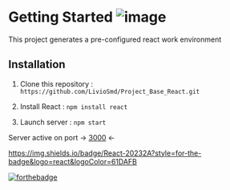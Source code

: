 # Getting Started ![image](https://img.shields.io/badge/React-20232A?style=for-the-badge&logo=react&logoColor=61DAFB)

This project generates a pre-configured react work environment

## Installation

1. Clone this repository : `https://github.com/LivioSmd/Project_Base_React.git`

2. Install React : `npm install react`

3. Launch server : `npm start`

Server active on port -> [3000](http://localhost:3000/) <-

https://img.shields.io/badge/React-20232A?style=for-the-badge&logo=react&logoColor=61DAFB

[![forthebadge](https://forthebadge.com/images/badges/uses-brains.svg)](https://forthebadge.com)
